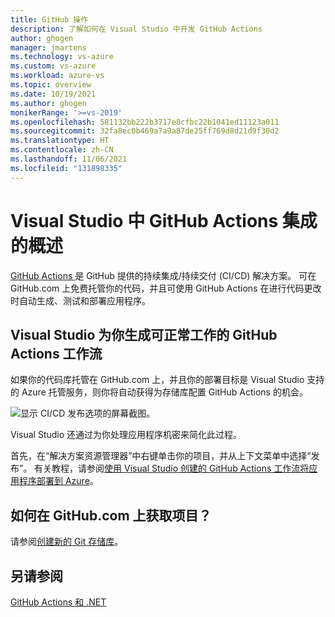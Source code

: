 ```yaml
---
title: GitHub 操作
description: 了解如何在 Visual Studio 中开发 GitHub Actions
author: ghogen
manager: jmartens
ms.technology: vs-azure
ms.custom: vs-azure
ms.workload: azure-vs
ms.topic: overview
ms.date: 10/19/2021
ms.author: ghogen
monikerRange: '>=vs-2019'
ms.openlocfilehash: 581132bb222b3717e8cfbc22b1041ed11123a011
ms.sourcegitcommit: 32fa8ec0b469a7a9a87de25ff769d8d21d9f30d2
ms.translationtype: HT
ms.contentlocale: zh-CN
ms.lasthandoff: 11/06/2021
ms.locfileid: "131898335"
---
```

# <a name="an-overview-of-the-github-actions-integration-in-visual-studio"></a>Visual Studio 中 GitHub Actions 集成的概述

[GitHub Actions ](https://github.com/features/actions) 是 GitHub 提供的持续集成/持续交付 (CI/CD) 解决方案。 可在 GitHub.com 上免费托管你的代码，并且可使用 GitHub Actions 在进行代码更改时自动生成、测试和部署应用程序。

## <a name="visual-studio-generates-working-github-action-workflows-for-you"></a>Visual Studio 为你生成可正常工作的 GitHub Actions 工作流

如果你的代码库托管在 GitHub.com 上，并且你的部署目标是 Visual Studio 支持的 Azure 托管服务，则你将自动获得为存储库配置 GitHub Actions 的机会。

![显示 CI/CD 发布选项的屏幕截图。](./media/github-actions-deployment-mode.png)

Visual Studio 还通过为你处理应用程序机密来简化此过程。 

首先，在“解决方案资源管理器”中右键单击你的项目，并从上下文菜单中选择“发布”。 有关教程，请参阅[使用 Visual Studio 创建的 GitHub Actions 工作流将应用程序部署到 Azure](../deployment/azure-deployment-using-github-actions.md)。

## <a name="how-do-i-get-my-project-on-githubcom"></a>如何在 GitHub.com 上获取项目？

请参阅[创建新的 Git 存储库](../version-control/git-with-visual-studio.md#create-a-new-git-repository)。

## <a name="see-also"></a>另请参阅

[GitHub Actions 和 .NET](/dotnet/devops/github-actions-overview)